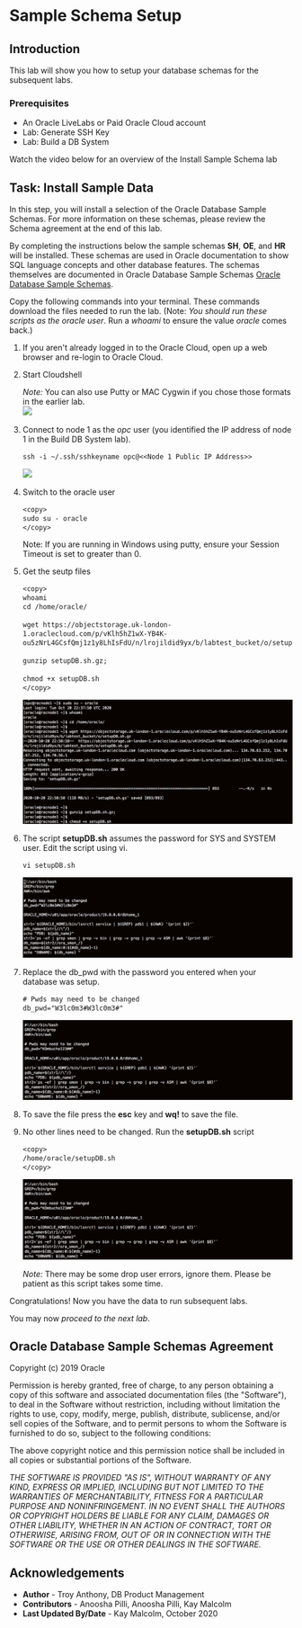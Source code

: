 # Sample Schema Setup

## Introduction
This lab will show you how to setup your database schemas for the subsequent labs.

### Prerequisites
- An Oracle LiveLabs or Paid Oracle Cloud account
- Lab: Generate SSH Key
- Lab: Build a DB System

Watch the video below for an overview of the Install Sample Schema lab
[](youtube:UDuY0uWc_Hc)
  
## Task: Install Sample Data

In this step, you will install a selection of the Oracle Database Sample Schemas.  For more information on these schemas, please review the Schema agreement at the end of this lab.

By completing the instructions below the sample schemas **SH**, **OE**, and **HR** will be installed. These schemas are used in Oracle documentation to show SQL language concepts and other database features. The schemas themselves are documented in Oracle Database Sample Schemas [Oracle Database Sample Schemas](https://www.oracle.com/pls/topic/lookup?ctx=dblatest&id=COMSC).

Copy the following commands into your terminal. These commands download the files needed to run the lab.  (Note: *You should run these scripts as the oracle user*.  Run a *whoami* to ensure the value *oracle* comes back.)

1.  If you aren't already logged in to the Oracle Cloud, open up a web browser and re-login to Oracle Cloud. 

2.  Start Cloudshell
   
    *Note:* You can also use Putty or MAC Cygwin if you chose those formats in the earlier lab.  
    ![](../clusterware/images/start-cloudshell.png " ")

3.  Connect to node 1 as the *opc* user (you identified the IP address of node 1 in the Build DB System lab). 

    ````
    ssh -i ~/.ssh/sshkeyname opc@<<Node 1 Public IP Address>>
    ````
    ![](../clusterware/images/racnode1-login.png " ")

4.  Switch to the oracle user
   
    ````
    <copy>
    sudo su - oracle
    </copy>
    ````

    Note: If you are running in Windows using putty, ensure your Session Timeout is set to greater than 0.
5.  Get the seutp files
    ````
    <copy>    
    whoami   
    cd /home/oracle/

    wget https://objectstorage.uk-london-1.oraclecloud.com/p/vKlh5hZ1wX-YB4K-ou5zNrL4GCsfQmj1z1y8LhIsFdU/n/lrojildid9yx/b/labtest_bucket/o/setupDB.sh.gz

    gunzip setupDB.sh.gz;

    chmod +x setupDB.sh
    </copy>
    ````
    ![](./images/setup-num5.png " " )

6. The script **setupDB.sh** assumes the password for SYS and SYSTEM user. Edit the script using vi.

    ````
    vi setupDB.sh
    ````
    ![](./images/setup-num6.png " " )

7. Replace the db_pwd with the password you entered when your database was setup.

    ````
    # Pwds may need to be changed
    db_pwd="W3lc0m3#W3lc0m3#"
    ````
     ![](./images/setup-num7.png " " )

8. To save the file press the **esc** key and **wq!** to save the file.
   
9.  No other lines need to be changed.  Run the **setupDB.sh** script

    ````
    <copy>
    /home/oracle/setupDB.sh
    </copy>
    ````

    ![](./images/setup-num7.png " " )

    *Note:* There may be some drop user errors, ignore them.  Please be patient as this script takes some time.

Congratulations! Now you have the data to run subsequent labs.

You may now *proceed to the next lab*.

## Oracle Database Sample Schemas Agreement

Copyright (c) 2019 Oracle

Permission is hereby granted, free of charge, to any person obtaining a copy of this software and associated documentation files (the "Software"), to deal in the Software without restriction, including without limitation the rights to use, copy, modify, merge, publish, distribute, sublicense, and/or sell copies of the Software, and to permit persons to whom the Software is furnished to do so, subject to the following conditions:

The above copyright notice and this permission notice shall be included in all copies or substantial portions of the Software.

*THE SOFTWARE IS PROVIDED "AS IS", WITHOUT WARRANTY OF ANY KIND, EXPRESS OR IMPLIED, INCLUDING BUT NOT LIMITED TO THE WARRANTIES OF MERCHANTABILITY, FITNESS FOR A PARTICULAR PURPOSE AND NONINFRINGEMENT. IN NO EVENT SHALL THE AUTHORS OR COPYRIGHT HOLDERS BE LIABLE FOR ANY CLAIM, DAMAGES OR OTHER LIABILITY, WHETHER IN AN ACTION OF CONTRACT, TORT OR OTHERWISE, ARISING FROM, OUT OF OR IN CONNECTION WITH THE SOFTWARE OR THE USE OR OTHER DEALINGS IN THE SOFTWARE.*

## Acknowledgements

- **Author** - Troy Anthony, DB Product Management
- **Contributors** - Anoosha Pilli, Anoosha Pilli, Kay Malcolm
- **Last Updated By/Date** - Kay Malcolm, October 2020
